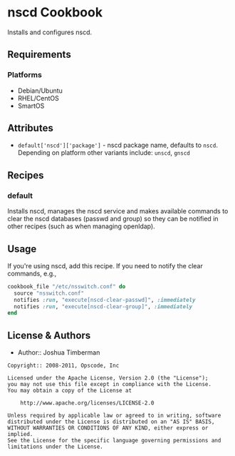 nscd Cookbook
=============
Installs and configures nscd.


Requirements
------------
### Platforms

- Debian/Ubuntu
- RHEL/CentOS
- SmartOS

Attributes
-------

* `default['nscd']['package']` - nscd package name, defaults to `nscd`. Depending on platform other variants include: `unscd`, `gnscd`

Recipes
-------
### default
Installs nscd, manages the nscd service and makes available commands to clear the nscd databases (passwd and group) so they can be notified in other recipes (such as when managing openldap).


Usage
-----
If you're using nscd, add this recipe. If you need to notify the clear commands, e.g.,

```ruby
cookbook_file "/etc/nsswitch.conf" do
  source "nsswitch.conf"
  notifies :run, "execute[nscd-clear-passwd]", :immediately
  notifies :run, "execute[nscd-clear-group]", :immediately
end
```


License & Authors
-----------------
- Author:: Joshua Timberman

```text
Copyright:: 2008-2011, Opscode, Inc

Licensed under the Apache License, Version 2.0 (the "License");
you may not use this file except in compliance with the License.
You may obtain a copy of the License at

    http://www.apache.org/licenses/LICENSE-2.0

Unless required by applicable law or agreed to in writing, software
distributed under the License is distributed on an "AS IS" BASIS,
WITHOUT WARRANTIES OR CONDITIONS OF ANY KIND, either express or implied.
See the License for the specific language governing permissions and
limitations under the License.
```

